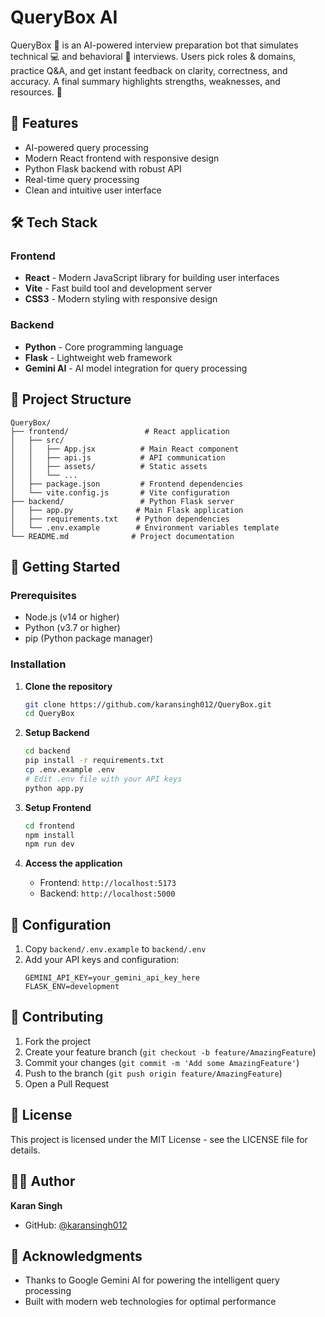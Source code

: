 # QueryBox AI

QueryBox 🤖 is an AI-powered interview preparation bot that simulates technical 💻 and behavioral 💬 interviews. Users pick roles & domains, practice Q&A, and get instant feedback on clarity, correctness, and accuracy. A final summary highlights strengths, weaknesses, and resources. 🚀

## 🚀 Features

- AI-powered query processing
- Modern React frontend with responsive design
- Python Flask backend with robust API
- Real-time query processing
- Clean and intuitive user interface

## 🛠️ Tech Stack

### Frontend
- **React** - Modern JavaScript library for building user interfaces
- **Vite** - Fast build tool and development server
- **CSS3** - Modern styling with responsive design

### Backend
- **Python** - Core programming language
- **Flask** - Lightweight web framework
- **Gemini AI** - AI model integration for query processing

## 📁 Project Structure

```
QueryBox/
├── frontend/                 # React application
│   ├── src/
│   │   ├── App.jsx          # Main React component
│   │   ├── api.js           # API communication
│   │   ├── assets/          # Static assets
│   │   └── ...
│   ├── package.json         # Frontend dependencies
│   └── vite.config.js       # Vite configuration
├── backend/                 # Python Flask server
│   ├── app.py              # Main Flask application
│   ├── requirements.txt    # Python dependencies
│   └── .env.example        # Environment variables template
└── README.md              # Project documentation
```

## 🚀 Getting Started

### Prerequisites

- Node.js (v14 or higher)
- Python (v3.7 or higher)
- pip (Python package manager)

### Installation

1. **Clone the repository**
   ```bash
   git clone https://github.com/karansingh012/QueryBox.git
   cd QueryBox
   ```

2. **Setup Backend**
   ```bash
   cd backend
   pip install -r requirements.txt
   cp .env.example .env
   # Edit .env file with your API keys
   python app.py
   ```

3. **Setup Frontend**
   ```bash
   cd frontend
   npm install
   npm run dev
   ```

4. **Access the application**
   - Frontend: `http://localhost:5173`
   - Backend: `http://localhost:5000`

## 🔧 Configuration

1. Copy `backend/.env.example` to `backend/.env`
2. Add your API keys and configuration:
   ```
   GEMINI_API_KEY=your_gemini_api_key_here
   FLASK_ENV=development
   ```

## 🤝 Contributing

1. Fork the project
2. Create your feature branch (`git checkout -b feature/AmazingFeature`)
3. Commit your changes (`git commit -m 'Add some AmazingFeature'`)
4. Push to the branch (`git push origin feature/AmazingFeature`)
5. Open a Pull Request

## 📝 License

This project is licensed under the MIT License - see the LICENSE file for details.

## 👨‍💻 Author

**Karan Singh**
- GitHub: [@karansingh012](https://github.com/karansingh012)

## 🙏 Acknowledgments

- Thanks to Google Gemini AI for powering the intelligent query processing
- Built with modern web technologies for optimal performance
